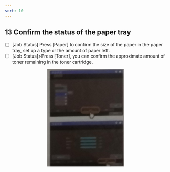 ```yaml
---
sort: 10
---
```

## **13** **Confirm the status of the paper tray**
- [ ]	[Job Status] Press [Paper] to confirm the size of the paper in the paper tray, set up a type or the amount of paper left.
- [ ]	[Job Status]>Press [Toner], you can confirm the approximate amount of toner remaining in the toner cartridge.
<div align=center><img src="https://github.com/LttGenius/seuwx-print.github.io/blob/main/images/mobile_device_17.png?raw=true"></div>